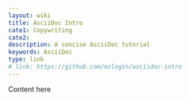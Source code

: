 ```yaml
---
layout: wiki
title: AsciiDoc Intro
cate1: Copywriting
cate2:
description: A concise AsciiDoc tutorial
keywords: AsciiDoc
type: link
# link: https://github.com/mzlogin/asciidoc-intro
---
```


Content here
